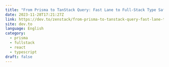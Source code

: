```yaml
---
title: "From Prisma to TanStack Query: Fast Lane to Full-Stack Type Safety"
date: 2023-11-28T17:21:27Z
link: https://dev.to/zenstack/from-prisma-to-tanstack-query-fast-lane-to-full-stack-type-safety-346m?utm_medium=RSS&utm_source=news.12bit.vn
site: dev.to
language: English
category:
  - prisma
  - fullstack
  - react
  - typescript
draft: false
---
```

